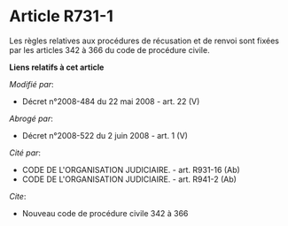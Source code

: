 # Article R731-1

Les règles relatives aux procédures de récusation et de renvoi sont fixées par les articles 342 à 366 du    code de procédure
civile.

**Liens relatifs à cet article**

_Modifié par_:

  - Décret n°2008-484 du 22 mai 2008 - art. 22 (V)

_Abrogé par_:

  - Décret n°2008-522 du 2 juin 2008 - art. 1 (V)

_Cité par_:

  - CODE DE L'ORGANISATION JUDICIAIRE. - art. R931-16 (Ab)
  - CODE DE L'ORGANISATION JUDICIAIRE. - art. R941-2 (Ab)

_Cite_:

  - Nouveau code de procédure civile 342 à 366
